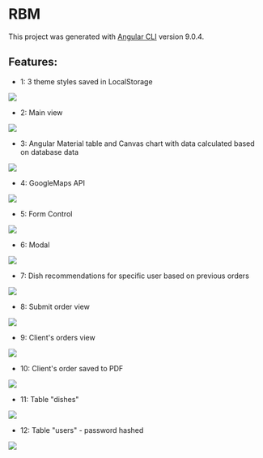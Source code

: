 # RBM

This project was generated with [Angular CLI](https://github.com/angular/angular-cli) version 9.0.4.

## Features:
- 1: 3 theme styles saved in LocalStorage
<img src="https://github.com/danielChrzanowski/RBM/blob/master/src/assets/screenShots/0.png">

- 2: Main view
<img src="https://github.com/danielChrzanowski/RBM/blob/master/src/assets/screenShots/1.png">

- 3: Angular Material table and Canvas chart with data calculated based on database data
<img src="https://github.com/danielChrzanowski/RBM/blob/master/src/assets/screenShots/2.png">

- 4: GoogleMaps API
<img src="https://github.com/danielChrzanowski/RBM/blob/master/src/assets/screenShots/3.png">

- 5: Form Control
<img src="https://github.com/danielChrzanowski/RBM/blob/master/src/assets/screenShots/4.png">

- 6: Modal
<img src="https://github.com/danielChrzanowski/RBM/blob/master/src/assets/screenShots/5.png">

- 7: Dish recommendations for specific user based on previous orders
<img src="https://github.com/danielChrzanowski/RBM/blob/master/src/assets/screenShots/6.png">

- 8: Submit order view
<img src="https://github.com/danielChrzanowski/RBM/blob/master/src/assets/screenShots/7.png">

- 9: Client's orders view
<img src="https://github.com/danielChrzanowski/RBM/blob/master/src/assets/screenShots/8.png">

- 10: Client's order saved to PDF
<img src="https://github.com/danielChrzanowski/RBM/blob/master/src/assets/screenShots/9.png">

- 11: Table "dishes"
<img src="https://github.com/danielChrzanowski/RBM/blob/master/src/assets/screenShots/db_danie.png">

- 12: Table "users" - password hashed
<img src="https://github.com/danielChrzanowski/RBM/blob/master/src/assets/screenShots/db_uzytkownik.png">
